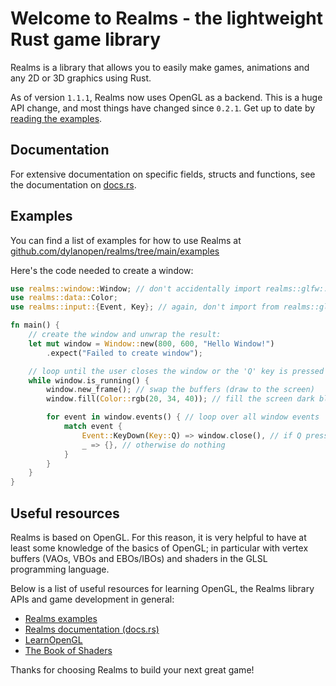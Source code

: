 # Welcome to Realms - the lightweight Rust game library

Realms is a library that allows you to easily make games, animations and any 2D
or 3D graphics using Rust.

As of version `1.1.1`, Realms now uses OpenGL as a backend. This is a huge API
change, and most things have changed since `0.2.1`. Get up to date by
[reading the examples](https://github.com/dylanopen/realms/tree/main/examples).

## Documentation

For extensive documentation on specific fields, structs and functions, see the
documentation on [docs.rs](https://docs.rs/realms).

## Examples

You can find a list of examples for how to use Realms at
[github.com/dylanopen/realms/tree/main/examples](https://github.com/dylanopen/realms/tree/main/examples)

Here's the code needed to create a window:

``` rust
use realms::window::Window; // don't accidentally import realms::glfw::Window!
use realms::data::Color;
use realms::input::{Event, Key}; // again, don't import from realms::glfw

fn main() {
    // create the window and unwrap the result:
    let mut window = Window::new(800, 600, "Hello Window!")
        .expect("Failed to create window");

    // loop until the user closes the window or the 'Q' key is pressed
    while window.is_running() {
        window.new_frame(); // swap the buffers (draw to the screen)
        window.fill(Color::rgb(20, 34, 40)); // fill the screen dark blue

        for event in window.events() { // loop over all window events
            match event {
                Event::KeyDown(Key::Q) => window.close(), // if Q pressed, exit loop
                _ => {}, // otherwise do nothing
            }
        }
    }
}
```

## Useful resources

Realms is based on OpenGL. For this reason, it is very helpful to have at
least some knowledge of the basics of OpenGL; in particular with vertex
buffers (VAOs, VBOs and EBOs/IBOs) and shaders in the GLSL programming language.

Below is a list of useful resources for learning OpenGL, the Realms library
APIs and game development in general:

- [Realms examples](https://github.com/dylanopen/realms/tree/main/examples)
- [Realms documentation (docs.rs)](https://docs.rs/realms)
- [LearnOpenGL](https://learnopengl.com)
- [The Book of Shaders](https://thebookofshaders.com/)

Thanks for choosing Realms to build your next great game!
